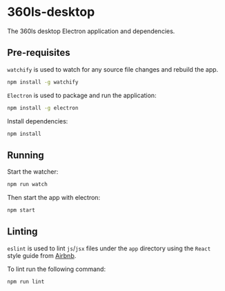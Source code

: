# 360ls-desktop

The 360ls desktop Electron application and dependencies.

## Pre-requisites

`watchify` is used to watch for any source file changes
and rebuild the app. 

```bash
npm install -g watchify
```

`Electron` is used to package and run the application:

```bash
npm install -g electron
```

Install dependencies:

```bash
npm install
```

## Running

Start the watcher:

```bash
npm run watch
```

Then start the app with electron:

```bash
npm start
```

## Linting

`eslint` is used to lint `js`/`jsx` files under the
`app` directory using the `React` style guide from
[Airbnb](https://github.com/airbnb/javascript/blob/master/react/README.md).

To lint run the following command:

```bash
npm run lint
```
